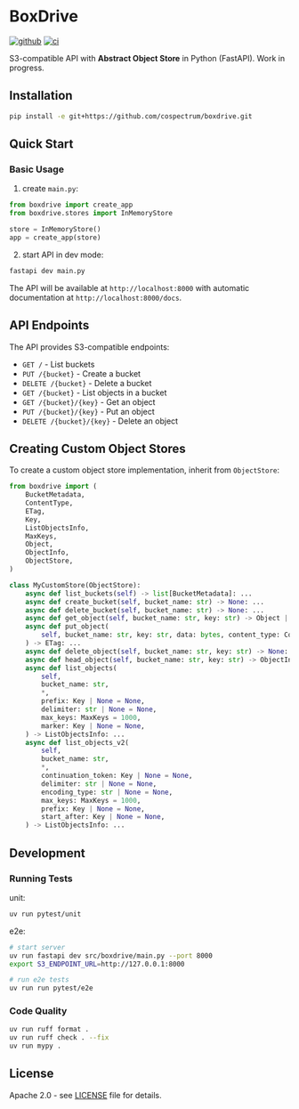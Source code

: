# BoxDrive
[![github]](https://github.com/cospectrum/boxdrive)
[![ci]](https://github.com/cospectrum/boxdrive/actions)

[github]: https://img.shields.io/badge/github-cospectrum/boxdrive-8da0cb?logo=github
[ci]: https://github.com/cospectrum/boxdrive/workflows/ci/badge.svg

S3-compatible API with **Abstract Object Store** in Python (FastAPI).
Work in progress.

## Installation

```bash
pip install -e git+https://github.com/cospectrum/boxdrive.git
```

## Quick Start

### Basic Usage

1. create `main.py`:
```python
from boxdrive import create_app
from boxdrive.stores import InMemoryStore

store = InMemoryStore()
app = create_app(store)
```

2. start API in dev mode:
```bash
fastapi dev main.py
```
The API will be available at `http://localhost:8000` with automatic documentation at `http://localhost:8000/docs`.

## API Endpoints

The API provides S3-compatible endpoints:

- `GET /` - List buckets
- `PUT /{bucket}` - Create a bucket
- `DELETE /{bucket}` - Delete a bucket
- `GET /{bucket}` - List objects in a bucket
- `GET /{bucket}/{key}` - Get an object
- `PUT /{bucket}/{key}` - Put an object
- `DELETE /{bucket}/{key}` - Delete an object

## Creating Custom Object Stores

To create a custom object store implementation, inherit from `ObjectStore`:

```python
from boxdrive import (
    BucketMetadata,
    ContentType,
    ETag,
    Key,
    ListObjectsInfo,
    MaxKeys,
    Object,
    ObjectInfo,
    ObjectStore,
)

class MyCustomStore(ObjectStore):
    async def list_buckets(self) -> list[BucketMetadata]: ...
    async def create_bucket(self, bucket_name: str) -> None: ...
    async def delete_bucket(self, bucket_name: str) -> None: ...
    async def get_object(self, bucket_name: str, key: str) -> Object | None: ...
    async def put_object(
        self, bucket_name: str, key: str, data: bytes, content_type: ContentType | None = None
    ) -> ETag: ...
    async def delete_object(self, bucket_name: str, key: str) -> None: ...
    async def head_object(self, bucket_name: str, key: str) -> ObjectInfo | None: ...
    async def list_objects(
        self,
        bucket_name: str,
        *,
        prefix: Key | None = None,
        delimiter: str | None = None,
        max_keys: MaxKeys = 1000,
        marker: Key | None = None,
    ) -> ListObjectsInfo: ...
    async def list_objects_v2(
        self,
        bucket_name: str,
        *,
        continuation_token: Key | None = None,
        delimiter: str | None = None,
        encoding_type: str | None = None,
        max_keys: MaxKeys = 1000,
        prefix: Key | None = None,
        start_after: Key | None = None,
    ) -> ListObjectsInfo: ...

```

## Development

### Running Tests

unit:
```bash
uv run pytest/unit
```

e2e:
```bash
# start server
uv run fastapi dev src/boxdrive/main.py --port 8000
export S3_ENDPOINT_URL=http://127.0.0.1:8000

# run e2e tests
uv run run pytest/e2e
```

### Code Quality

```bash
uv run ruff format .
uv run ruff check . --fix
uv run mypy .
```

## License

Apache 2.0 - see [LICENSE](./LICENSE) file for details.
